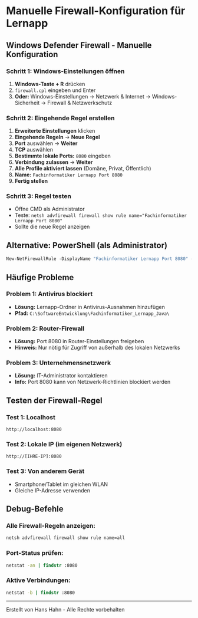 # Manuelle Firewall-Konfiguration für Lernapp

## Windows Defender Firewall - Manuelle Konfiguration

### Schritt 1: Windows-Einstellungen öffnen
1. **Windows-Taste + R** drücken
2. `firewall.cpl` eingeben und Enter
3. **Oder:** Windows-Einstellungen → Netzwerk & Internet → Windows-Sicherheit → Firewall & Netzwerkschutz

### Schritt 2: Eingehende Regel erstellen
1. **Erweiterte Einstellungen** klicken
2. **Eingehende Regeln** → **Neue Regel**
3. **Port** auswählen → **Weiter**
4. **TCP** auswählen
5. **Bestimmte lokale Ports:** `8080` eingeben
6. **Verbindung zulassen** → **Weiter**
7. **Alle Profile aktiviert lassen** (Domäne, Privat, Öffentlich)
8. **Name:** `Fachinformatiker Lernapp Port 8080`
9. **Fertig stellen**

### Schritt 3: Regel testen
- Öffne CMD als Administrator
- Teste: `netsh advfirewall firewall show rule name="Fachinformatiker Lernapp Port 8080"`
- Sollte die neue Regel anzeigen

## Alternative: PowerShell (als Administrator)

```powershell
New-NetFirewallRule -DisplayName "Fachinformatiker Lernapp Port 8080" -Direction Inbound -Protocol TCP -LocalPort 8080 -Action Allow
```

## Häufige Probleme

### Problem 1: Antivirus blockiert
- **Lösung:** Lernapp-Ordner in Antivirus-Ausnahmen hinzufügen
- **Pfad:** `C:\SoftwareEntwicklung\Fachinformatiker_Lernapp_Java\`

### Problem 2: Router-Firewall
- **Lösung:** Port 8080 in Router-Einstellungen freigeben
- **Hinweis:** Nur nötig für Zugriff von außerhalb des lokalen Netzwerks

### Problem 3: Unternehmensnetzwerk
- **Lösung:** IT-Administrator kontaktieren
- **Info:** Port 8080 kann von Netzwerk-Richtlinien blockiert werden

## Testen der Firewall-Regel

### Test 1: Localhost
```
http://localhost:8080
```

### Test 2: Lokale IP (im eigenen Netzwerk)
```
http://[IHRE-IP]:8080
```

### Test 3: Von anderem Gerät
- Smartphone/Tablet im gleichen WLAN
- Gleiche IP-Adresse verwenden

## Debug-Befehle

### Alle Firewall-Regeln anzeigen:
```cmd
netsh advfirewall firewall show rule name=all
```

### Port-Status prüfen:
```cmd
netstat -an | findstr :8080
```

### Aktive Verbindungen:
```cmd
netstat -b | findstr :8080
```

---
Erstellt von Hans Hahn - Alle Rechte vorbehalten